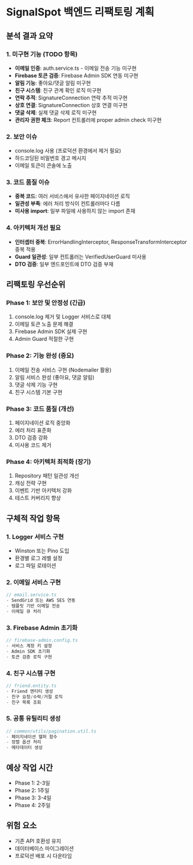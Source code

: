 # SignalSpot 백엔드 리팩토링 계획

## 분석 결과 요약

### 1. 미구현 기능 (TODO 항목)
- **이메일 인증**: auth.service.ts - 이메일 전송 기능 미구현
- **Firebase 토큰 검증**: Firebase Admin SDK 연동 미구현
- **알림 기능**: 좋아요/댓글 알림 미구현
- **친구 시스템**: 친구 관계 확인 로직 미구현
- **연락 추적**: SignatureConnection 연락 추적 미구현
- **상호 연결**: SignatureConnection 상호 연결 미구현
- **댓글 삭제**: 실제 댓글 삭제 로직 미구현
- **관리자 권한 체크**: Report 컨트롤러에 proper admin check 미구현

### 2. 보안 이슈
- console.log 사용 (프로덕션 환경에서 제거 필요)
- 하드코딩된 비밀번호 경고 메시지
- 이메일 토큰이 콘솔에 노출

### 3. 코드 품질 이슈
- **중복 코드**: 여러 서비스에서 유사한 페이지네이션 로직
- **일관성 부족**: 에러 처리 방식이 컨트롤러마다 다름
- **미사용 import**: 일부 파일에 사용하지 않는 import 존재

### 4. 아키텍처 개선 필요
- **인터셉터 중복**: ErrorHandlingInterceptor, ResponseTransformInterceptor 중복 적용
- **Guard 일관성**: 일부 컨트롤러는 VerifiedUserGuard 미사용
- **DTO 검증**: 일부 엔드포인트에 DTO 검증 부재

## 리팩토링 우선순위

### Phase 1: 보안 및 안정성 (긴급)
1. console.log 제거 및 Logger 서비스로 대체
2. 이메일 토큰 노출 문제 해결
3. Firebase Admin SDK 실제 구현
4. Admin Guard 적절한 구현

### Phase 2: 기능 완성 (중요)
1. 이메일 전송 서비스 구현 (Nodemailer 활용)
2. 알림 서비스 완성 (좋아요, 댓글 알림)
3. 댓글 삭제 기능 구현
4. 친구 시스템 기본 구현

### Phase 3: 코드 품질 (개선)
1. 페이지네이션 로직 중앙화
2. 에러 처리 표준화
3. DTO 검증 강화
4. 미사용 코드 제거

### Phase 4: 아키텍처 최적화 (장기)
1. Repository 패턴 일관성 개선
2. 캐싱 전략 구현
3. 이벤트 기반 아키텍처 강화
4. 테스트 커버리지 향상

## 구체적 작업 항목

### 1. Logger 서비스 구현
- Winston 또는 Pino 도입
- 환경별 로그 레벨 설정
- 로그 파일 로테이션

### 2. 이메일 서비스 구현
```typescript
// email.service.ts
- SendGrid 또는 AWS SES 연동
- 템플릿 기반 이메일 전송
- 이메일 큐 처리
```

### 3. Firebase Admin 초기화
```typescript
// firebase-admin.config.ts
- 서비스 계정 키 설정
- Admin SDK 초기화
- 토큰 검증 로직 구현
```

### 4. 친구 시스템 구현
```typescript
// friend.entity.ts
- Friend 엔티티 생성
- 친구 요청/수락/거절 로직
- 친구 목록 조회
```

### 5. 공통 유틸리티 생성
```typescript
// common/utils/pagination.util.ts
- 페이지네이션 헬퍼 함수
- 정렬 옵션 처리
- 메타데이터 생성
```

## 예상 작업 시간
- Phase 1: 2-3일
- Phase 2: 1주일
- Phase 3: 3-4일
- Phase 4: 2주일

## 위험 요소
- 기존 API 호환성 유지
- 데이터베이스 마이그레이션
- 프로덕션 배포 시 다운타임